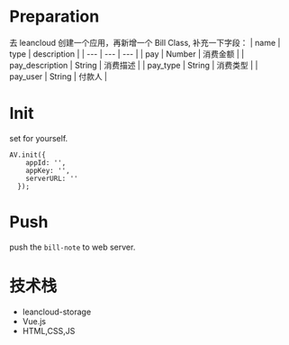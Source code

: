 # Preparation
去 leancloud 创建一个应用，再新增一个 Bill Class, 补充一下字段：
| name | type   | description |
| ---  | ---    | ---     |
| pay  | Number | 消费金额 |
| pay_description | String | 消费描述 |
| pay_type | String | 消费类型 |
| pay_user | String | 付款人 |

# Init
set for yourself.
```
AV.init({
    appId: '',
    appKey: '',
    serverURL: ''
  });
```

# Push
push the `bill-note` to web server.

# 技术栈
- leancloud-storage
- Vue.js
- HTML,CSS,JS
